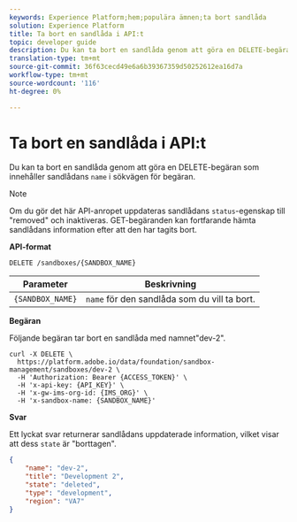 ```yaml
---
keywords: Experience Platform;hem;populära ämnen;ta bort sandlåda
solution: Experience Platform
title: Ta bort en sandlåda i API:t
topic: developer guide
description: Du kan ta bort en sandlåda genom att göra en DELETE-begäran som innehåller sandlådans namn i sökvägen för begäran.
translation-type: tm+mt
source-git-commit: 36f63cecd49e6a6b39367359d50252612ea16d7a
workflow-type: tm+mt
source-wordcount: '116'
ht-degree: 0%

---
```



# Ta bort en sandlåda i API:t

Du kan ta bort en sandlåda genom att göra en DELETE-begäran som innehåller sandlådans `name` i sökvägen för begäran.

>[!NOTE]
>
>Om du gör det här API-anropet uppdateras sandlådans `status`-egenskap till &quot;removed&quot; och inaktiveras. GET-begäranden kan fortfarande hämta sandlådans information efter att den har tagits bort.

**API-format**

```http
DELETE /sandboxes/{SANDBOX_NAME}
```

| Parameter | Beskrivning |
| --- | --- |
| `{SANDBOX_NAME}` | `name` för den sandlåda som du vill ta bort. |

**Begäran**

Följande begäran tar bort en sandlåda med namnet&quot;dev-2&quot;.

```shell
curl -X DELETE \
  https://platform.adobe.io/data/foundation/sandbox-management/sandboxes/dev-2 \
  -H 'Authorization: Bearer {ACCESS_TOKEN}' \
  -H 'x-api-key: {API_KEY}' \
  -H 'x-gw-ims-org-id: {IMS_ORG}' \
  -H 'x-sandbox-name: {SANDBOX_NAME}'
```

**Svar**

Ett lyckat svar returnerar sandlådans uppdaterade information, vilket visar att dess `state` är &quot;borttagen&quot;.

```json
{
    "name": "dev-2",
    "title": "Development 2",
    "state": "deleted",
    "type": "development",
    "region": "VA7"
}
```
